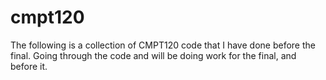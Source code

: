 # cmpt120

The following is a collection of CMPT120 code that I have done before the final. Going through the code and will be doing work for the final, and before it. 

